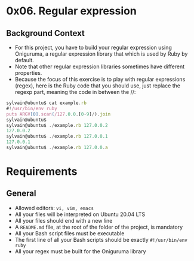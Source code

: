 # 0x06. Regular expression

## Background Context

+ For this project, you have to build your regular expression using Oniguruma, a regular expression library that which is used by Ruby by default. 
+ Note that other regular expression libraries sometimes have different properties.
+ Because the focus of this exercise is to play with regular expressions (regex), here is the Ruby code that you should use, just replace the regexp part, meaning the code in between the //:

```javascript
sylvain@ubuntu$ cat example.rb
#!/usr/bin/env ruby
puts ARGV[0].scan(/127.0.0.[0-9]/).join
sylvain@ubuntu$
sylvain@ubuntu$ ./example.rb 127.0.0.2
127.0.0.2
sylvain@ubuntu$ ./example.rb 127.0.0.1
127.0.0.1
sylvain@ubuntu$ ./example.rb 127.0.0.a
```


# Requirements

## General

+ Allowed editors: `vi, vim, emacs`
+ All your files will be interpreted on Ubuntu 20.04 LTS
+ All your files should end with a new line
+ A `README.md` file, at the root of the folder of the project, is mandatory
+ All your Bash script files must be executable
+ The first line of all your Bash scripts should be exactly `#!/usr/bin/env ruby`
+ All your regex must be built for the Oniguruma library
